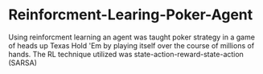 # Reinforcment-Learing-Poker-Agent

Using reinforcment learning an agent was taught poker strategy in a game of heads up Texas Hold 'Em by playing itself over the course of millions of hands.
The RL technique utilized was state-action-reward-state-action (SARSA)
